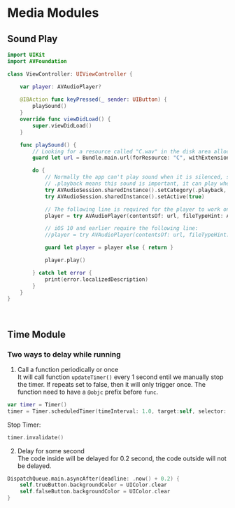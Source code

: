 # Media Modules

## Sound Play
```swift
import UIKit
import AVFoundation

class ViewController: UIViewController {

    var player: AVAudioPlayer?
    
    @IBAction func keyPressed(_ sender: UIButton) {
        playSound()
    }
    override func viewDidLoad() {
        super.viewDidLoad()
    }

    func playSound() {
        // Looking for a resource called "C.wav" in the disk area allocated for our app
        guard let url = Bundle.main.url(forResource: "C", withExtension: "wav") else { return }

        do {
            // Normally the app can't play sound when it is silenced, so we need to change its sound category to play sound.
            // .playback means this sound is important, it can play when phone is silenced.
            try AVAudioSession.sharedInstance().setCategory(.playback, mode: .default)
            try AVAudioSession.sharedInstance().setActive(true)

            // The following line is required for the player to work on iOS 11. Change the file type accordingly
            player = try AVAudioPlayer(contentsOf: url, fileTypeHint: AVFileType.mp3.rawValue)

            // iOS 10 and earlier require the following line:
            //player = try AVAudioPlayer(contentsOf: url, fileTypeHint: AVFileTypeMPEGLayer3)

            guard let player = player else { return }

            player.play()

        } catch let error {
            print(error.localizedDescription)
        }
    }
}
```
<br>

## Time Module
### Two ways to delay while running
1. Call a function periodically or once <br>
It will call function ```updateTimer()``` every 1 second entil we manually stop the timer. If repeats set to false, then it will only trigger once. The function need to have a ```@objc``` prefix before ```func```.
```swift
var timer = Timer()
timer = Timer.scheduledTimer(timeInterval: 1.0, target:self, selector: #selector(updateTimer), userInfo:nil, repeats: true)
```
Stop Timer:
```swift
timer.invalidate()
```

2. Delay for some second <br>
The code inside will be delayed for 0.2 second, the code outside will not be delayed.
```swift
DispatchQueue.main.asyncAfter(deadline: .now() + 0.2) {
    self.trueButton.backgroundColor = UIColor.clear
    self.falseButton.backgroundColor = UIColor.clear
}
```
